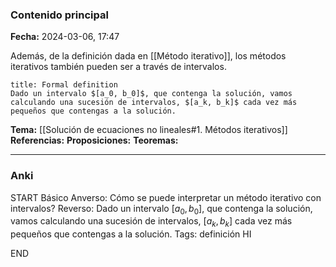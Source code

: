 ### Contenido principal

**Fecha:** 2024-03-06, 17:47

Además, de la definición dada en [[Método iterativo]], los métodos iterativos también pueden ser a través de intervalos.

```ad-formal
title: Formal definition
Dado un intervalo $[a_0, b_0]$, que contenga la solución, vamos calculando una sucesión de intervalos, $[a_k, b_k]$ cada vez más pequeños que contengas a la solución.
```

**Tema:** [[Solución de ecuaciones no lineales#1. Métodos iterativos]]
**Referencias:**
**Proposiciones:**
**Teoremas:**

---
### Anki

START
Básico
Anverso: Cómo se puede interpretar un método iterativo con intervalos?
Reverso: Dado un intervalo $[a_0, b_0]$, que contenga la solución, vamos calculando una sucesión de intervalos, $[a_k, b_k]$ cada vez más pequeños que contengas a la solución.
Tags: definición HI
<!--ID: 1709746655789-->
END